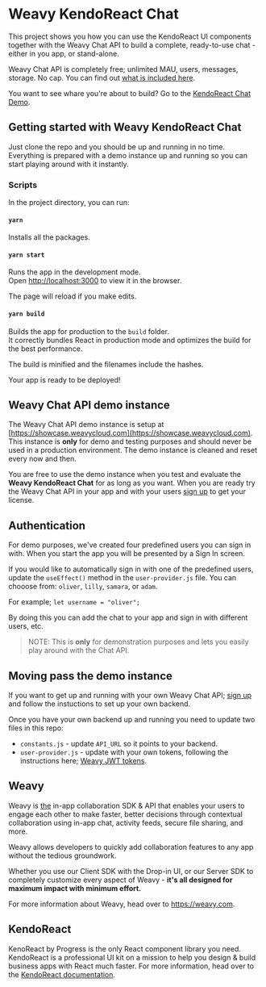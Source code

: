 # Weavy KendoReact Chat
This project shows you how you can use the KendoReact UI components together with the Weavy Chat API to build a complete, ready-to-use chat - either in you app, or stand-alone.

Weavy Chat API is completely free; unlimited MAU, users, messages, storage. No cap. You can find out [what is included here](https://www.weavy.com/pricing).

You want to see whare you're about to build? Go to the [KendoReact Chat Demo](https://weavykendochat.weavycloud.com/).

## Getting started with Weavy KendoReact Chat
Just clone the repo and you should be up and running in no time. Everything is prepared with a demo instance up and running so you can start playing around with it instantly.

### Scripts
In the project directory, you can run:

#### `yarn`
Installs all the packages.

#### `yarn start`
Runs the app in the development mode.  
Open  [http://localhost:3000](http://localhost:3000/)  to view it in the browser.

The page will reload if you make edits.

#### `yarn build`
Builds the app for production to the  `build`  folder.  
It correctly bundles React in production mode and optimizes the build for the best performance.

The build is minified and the filenames include the hashes.

Your app is ready to be deployed!

## Weavy Chat API demo instance
The Weavy Chat API demo instance is setup at [https://showcase.weavycloud.com](https://showcase.weavycloud.com). This instance is **only** for demo and testing purposes and should never be used in a production environment. The demo instance is cleaned and reset every now and then.

You are free to use the demo instance when you test and evaluate the **Weavy KendoReact Chat** for as long as you want. When you are ready try the Weavy Chat API in your app and with your users [sign up](https://www.weavy.com/account/signup) to get your license.

## Authentication
For demo purposes, we've created four predefined users you can sign in with. When you start the app you will be presented by a Sign In screen. 

If you would like to automatically sign in with one of the predefined users, update the `useEffect()` method in the `user-provider.js` file.
You can chooose from: `oliver`, `lilly`, `samara`, or `adam`.

For example; `let username = "oliver";`

By doing this you can add the chat to your app and sign in with different users, etc.

> NOTE: This is **only** for demonstration purposes and lets you easily play around with the Chat API.

## Moving pass the demo instance
If you want to get up and running with your own Weavy Chat API; [sign up](https://www.weavy.com/account/signup) and follow the instuctions to set up your own backend.

Once you have your own backend up and running you need to update two files in this repo:

- `constants.js` - update `API_URL` so it points to your backend.
- `user-provider.js` - update with your own tokens, following the instructions here; [Weavy JWT tokens](https://www.weavy.com/docs/client/authentication).

## Weavy 
Weavy is <u>the</u> in-app  collaboration SDK & API that enables your users to engage each other to make faster, better decisions through contextual collaboration using in-app chat, activity feeds, secure file sharing, and more.

Weavy allows developers to quickly add collaboration features to any app without the tedious groundwork.

Whether you use our Client SDK with the Drop-in UI, or our Server SDK to completely customize every aspect of Weavy - **it's all designed for maximum impact with minimum effort.**

For more information about Weavy, head over to https://weavy.com.

## KendoReact
KenoReact by Progress is the only React component library you need. KendoReact is a professional UI kit on a mission to help you  design & build business apps with React much faster.
For more information, head over to the [KendoReact documentation](https://www.telerik.com/kendo-react-ui/).
